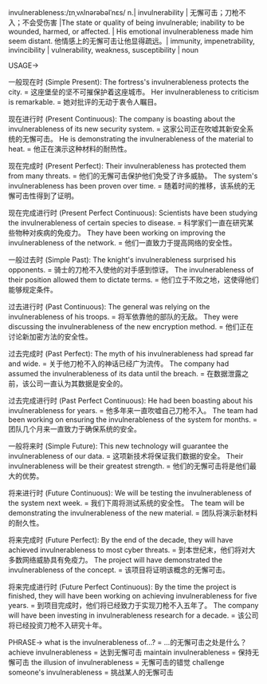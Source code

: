 invulnerableness:/ɪnˌvʌlnərəbəlˈnɛs/
n.| invulnerability | 无懈可击；刀枪不入；不会受伤害 |The state or quality of being invulnerable; inability to be wounded, harmed, or affected. |  His emotional invulnerableness made him seem distant. 他情感上的无懈可击让他显得疏远。|  immunity, impenetrability, invincibility | vulnerability, weakness, susceptibility | noun

USAGE->

一般现在时 (Simple Present):
The fortress's invulnerableness protects the city. =  这座堡垒的坚不可摧保护着这座城市。
Her invulnerableness to criticism is remarkable. = 她对批评的无动于衷令人瞩目。


现在进行时 (Present Continuous):
The company is boasting about the invulnerableness of its new security system. = 这家公司正在吹嘘其新安全系统的无懈可击。
He is demonstrating the invulnerableness of the material to heat. = 他正在演示这种材料的耐热性。


现在完成时 (Present Perfect):
Their invulnerableness has protected them from many threats. = 他们的无懈可击保护他们免受了许多威胁。
The system's invulnerableness has been proven over time. =  随着时间的推移，该系统的无懈可击性得到了证明。


现在完成进行时 (Present Perfect Continuous):
Scientists have been studying the invulnerableness of certain species to disease. = 科学家们一直在研究某些物种对疾病的免疫力。
They have been working on improving the invulnerableness of the network. =  他们一直致力于提高网络的安全性。


一般过去时 (Simple Past):
The knight's invulnerableness surprised his opponents. = 骑士的刀枪不入使他的对手感到惊讶。
The invulnerableness of their position allowed them to dictate terms. = 他们立于不败之地，这使得他们能够规定条件。


过去进行时 (Past Continuous):
The general was relying on the invulnerableness of his troops. = 将军依靠他的部队的无敌。
They were discussing the invulnerableness of the new encryption method. = 他们正在讨论新加密方法的安全性。


过去完成时 (Past Perfect):
The myth of his invulnerableness had spread far and wide. = 关于他刀枪不入的神话已经广为流传。
The company had assumed the invulnerableness of its data until the breach. = 在数据泄露之前，该公司一直认为其数据是安全的。


过去完成进行时 (Past Perfect Continuous):
He had been boasting about his invulnerableness for years. = 他多年来一直吹嘘自己刀枪不入。
The team had been working on ensuring the invulnerableness of the system for months. =  团队几个月来一直致力于确保系统的安全。


一般将来时 (Simple Future):
This new technology will guarantee the invulnerableness of our data. = 这项新技术将保证我们数据的安全。
Their invulnerableness will be their greatest strength. = 他们的无懈可击将是他们最大的优势。


将来进行时 (Future Continuous):
We will be testing the invulnerableness of the system next week. = 我们下周将测试系统的安全性。
The team will be demonstrating the invulnerableness of the new material. = 团队将演示新材料的耐久性。


将来完成时 (Future Perfect):
By the end of the decade, they will have achieved invulnerableness to most cyber threats. = 到本世纪末，他们将对大多数网络威胁具有免疫力。
The project will have demonstrated the invulnerableness of the concept. = 该项目将证明该概念的无懈可击。


将来完成进行时 (Future Perfect Continuous):
By the time the project is finished, they will have been working on achieving invulnerableness for five years. = 到项目完成时，他们将已经致力于实现刀枪不入五年了。
The company will have been investing in invulnerableness research for a decade. =  该公司将已经投资刀枪不入研究十年。



PHRASE->
what is the invulnerableness of...? = ...的无懈可击之处是什么？
achieve invulnerableness =  达到无懈可击
maintain invulnerableness =  保持无懈可击
the illusion of invulnerableness =  无懈可击的错觉
challenge someone's invulnerableness = 挑战某人的无懈可击

